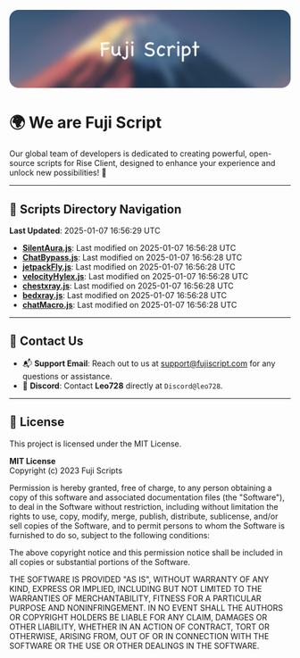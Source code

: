![Banner](.github/b.webp)

# 🌍 **We are Fuji Script**

Our global team of developers is dedicated to creating powerful, open-source scripts for Rise Client, designed to enhance your experience and unlock new possibilities! 🌟

---
<!-- SCRIPTS_NAVIGATION_START -->
## 📂 **Scripts Directory Navigation**

**Last Updated**: 2025-01-07 16:56:29 UTC

- **[SilentAura.js](scripts/SilentAura.js)**: Last modified on 2025-01-07 16:56:28 UTC
- **[ChatBypass.js](scripts/ChatBypass.js)**: Last modified on 2025-01-07 16:56:28 UTC
- **[jetpackFly.js](scripts/jetpackFly.js)**: Last modified on 2025-01-07 16:56:28 UTC
- **[velocityHylex.js](scripts/velocityHylex.js)**: Last modified on 2025-01-07 16:56:28 UTC
- **[chestxray.js](scripts/chestxray.js)**: Last modified on 2025-01-07 16:56:28 UTC
- **[bedxray.js](scripts/bedxray.js)**: Last modified on 2025-01-07 16:56:28 UTC
- **[chatMacro.js](scripts/chatMacro.js)**: Last modified on 2025-01-07 16:56:28 UTC

<!-- SCRIPTS_NAVIGATION_END -->

---

## 💬 **Contact Us**  
- 📬 **Support Email**: Reach out to us at [support@fujiscript.com](mailto:support@fujiscript.com) for any questions or assistance.  
- 💬 **Discord**: Contact **Leo728** directly at `Discord@leo728`.

---

## 📜 **License**

This project is licensed under the MIT License.  

**MIT License**  
Copyright (c) 2023 Fuji Scripts  

Permission is hereby granted, free of charge, to any person obtaining a copy of this software and associated documentation files (the "Software"), to deal in the Software without restriction, including without limitation the rights to use, copy, modify, merge, publish, distribute, sublicense, and/or sell copies of the Software, and to permit persons to whom the Software is furnished to do so, subject to the following conditions:  

The above copyright notice and this permission notice shall be included in all copies or substantial portions of the Software.  

THE SOFTWARE IS PROVIDED "AS IS", WITHOUT WARRANTY OF ANY KIND, EXPRESS OR IMPLIED, INCLUDING BUT NOT LIMITED TO THE WARRANTIES OF MERCHANTABILITY, FITNESS FOR A PARTICULAR PURPOSE AND NONINFRINGEMENT. IN NO EVENT SHALL THE AUTHORS OR COPYRIGHT HOLDERS BE LIABLE FOR ANY CLAIM, DAMAGES OR OTHER LIABILITY, WHETHER IN AN ACTION OF CONTRACT, TORT OR OTHERWISE, ARISING FROM, OUT OF OR IN CONNECTION WITH THE SOFTWARE OR THE USE OR OTHER DEALINGS IN THE SOFTWARE.  
